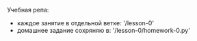 Учебная репа:
- каждое занятие в отдельной ветке: '/lesson-0'
- домашнее задание сохряняю в: '/lesson-0/homework-0.py'
